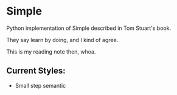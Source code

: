 # Simple

Python implementation of Simple described in Tom Stuart's book.

They say learn by doing, and I kind of agree.

This is my reading note then, whoa.

## Current Styles:

- Small step semantic
